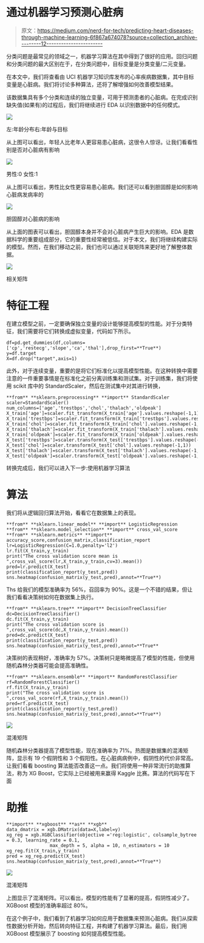 # 通过机器学习预测心脏病

> 原文：<https://medium.com/nerd-for-tech/predicting-heart-diseases-through-machine-learning-6f867a674078?source=collection_archive---------12----------------------->

分类问题是最常见的领域之一，机器学习算法在其中得到了很好的应用。回归问题和分类问题的最大区别在于，在分类问题中，目标变量是分类变量/二元变量。

在本文中，我们将查看由 UCI 机器学习知识库发布的心率疾病数据集，其中目标变量是心脏病。我们将讨论多种算法，还将了解增强如何改善模型结果。

该数据集具有多个分类和连续的独立变量，可用于预测患者的心脏病。在完成识别缺失值(如果有)的过程后，我们将继续进行 EDA 以识别数据中的任何模式。

![](img/d4820f0715056034c1b0a86a95d40c62.png)

左:年龄分布右:年龄与目标

从上图可以看出，年轻人比老年人更容易患心脏病，这很令人惊讶。让我们看看性别是否对心脏病有影响

![](img/e393cfde04836e291206567e9e419ba6.png)

男性:0 女性:1

从上图可以看出，男性比女性更容易患心脏病。我们还可以看到胆固醇是如何影响心脏病发病率的

![](img/ee5cdab2ff924b3319424a9d1e721b0d.png)

胆固醇对心脏病的影响

从上面的图表可以看出，胆固醇本身并不会对心脏病产生巨大的影响。EDA 是数据科学的重要组成部分，它的重要性经常被低估。对于本文，我们将继续构建实际的模型。然而，在我们移动之前，我们也可以通过关联矩阵来更好地了解整体数据。

![](img/e8bc58ac9f2bd048e2e0d45c55a771b5.png)

相关矩阵

# 特征工程

在建立模型之前，一定要确保独立变量的设计能够提高模型的性能。对于分类特征，我们需要将它们转换成虚拟变量，代码如下所示。

```
df=pd.get_dummies(df,columns=['cp','restecg','slope','ca','thal'],drop_first=**True**)
y=df.target
X=df.drop("target",axis=1)
```

此外，对于连续变量，重要的是将它们标准化以提高模型性能。在这种转换中需要注意的一件重要事情是在标准化之前分离训练集和测试集。对于训练集，我们将使用 scikit 库中的 StandardScaler，然后在测试集中对其进行转换，

```
**from** **sklearn.preprocessing** **import** StandardScaler
scaler=StandardScaler()
num_columns=['age','trestbps','chol','thalach','oldpeak']
X_train['age']=scaler.fit_transform(X_train['age'].values.reshape(-1,1))
X_train['trestbps']=scaler.fit_transform(X_train['trestbps'].values.reshape(-1,1))
X_train['chol']=scaler.fit_transform(X_train['chol'].values.reshape(-1,1))  
X_train['thalach']=scaler.fit_transform(X_train['thalach'].values.reshape(-1,1))   
X_train['oldpeak']=scaler.fit_transform(X_train['oldpeak'].values.reshape(-1,1))X_test['age']=scaler.transform(X_test['age'].values.reshape(-1,1))
X_test['trestbps']=scaler.transform(X_test['trestbps'].values.reshape(-1,1))
X_test['chol']=scaler.transform(X_test['chol'].values.reshape(-1,1))  
X_test['thalach']=scaler.transform(X_test['thalach'].values.reshape(-1,1))   
X_test['oldpeak']=scaler.transform(X_test['oldpeak'].values.reshape(-1,1))
```

转换完成后，我们可以进入下一步:使用机器学习算法

# 算法

我们将从逻辑回归算法开始，看看它在数据集上的表现。

```
**from** **sklearn.linear_model** **import** LogisticRegression
**from** **sklearn.model_selection** **import** cross_val_score
**from** **sklearn.metrics** **import** accuracy_score,confusion_matrix,classification_report
lr=LogisticRegression(C=1.0,penalty='l2')
lr.fit(X_train,y_train)
print("The cross validation score mean is ",cross_val_score(lr,X_train,y_train,cv=3).mean())
pred=lr.predict(X_test)
print(classification_report(y_test,pred))
sns.heatmap(confusion_matrix(y_test,pred),annot=**True**)
```

Ths 给我们的模型准确率为 56%，召回率为 90%。这是一个不错的结果，但让我们看看决策树如何在数据集上执行。

```
**from** **sklearn.tree** **import** DecisionTreeClassifier
dc=DecisionTreeClassifier()
dc.fit(X_train,y_train)
print("The cross validation score is ",cross_val_score(dc,X_train,y_train).mean())
pred=dc.predict(X_test)
print(classification_report(y_test,pred))
sns.heatmap(confusion_matrix(y_test,pred),annot=**True**
```

决策树的表现稍好，准确率为 57%。决策树只是略微提高了模型的性能，但使用随机森林分类器可能会提高准确性。

```
**from** **sklearn.ensemble** **import** RandomForestClassifier
rf=RandomForestClassifier()
rf.fit(X_train,y_train)
print("The cross validation score is ",cross_val_score(rf,X_train,y_train).mean())
pred=rf.predict(X_test)
print(classification_report(y_test,pred))
sns.heatmap(confusion_matrix(y_test,pred),annot=**True**)
```

![](img/6727063ede00ea231cd7be49ebe0a441.png)

混淆矩阵

随机森林分类器提高了模型性能，现在准确率为 71%。热图是数据集的混淆矩阵，显示有 19 个假阴性和 3 个假阳性。在心脏病病例中，假阴性的代价非常高。让我们看看 boosting 算法能否改善这一点。我们将使用一种非常流行的助推算法，称为 XG Boost，它实际上已经被用来赢得 Kaggle 比赛。算法的代码写在下面

# 助推

```
**import** **xgboost** **as** **xgb**
data_dmatrix = xgb.DMatrix(data=X,label=y)
xg_reg = xgb.XGBClassifier(objective ='reg:logistic', colsample_bytree = 0.3, learning_rate = 0.1,
                max_depth = 5, alpha = 10, n_estimators = 10
xg_reg.fit(X_train,y_train)
pred = xg_reg.predict(X_test)
sns.heatmap(confusion_matrix(y_test,pred),annot=**True**)
```

![](img/1c611443cbca0583e3b1a30732ce6ff2.png)

混淆矩阵

上图显示了混淆矩阵。可以看出，模型的性能有了显著的提高，假阴性减少了。XGBoost 模型的准确率超过 80%。

在这个例子中，我们看到了机器学习如何应用于数据集来预测心脏病。我们从探索性数据分析开始，然后转向特征工程，并构建了机器学习算法。最后，我们用 XGBoost 模型展示了 boosting 如何提高模型性能。